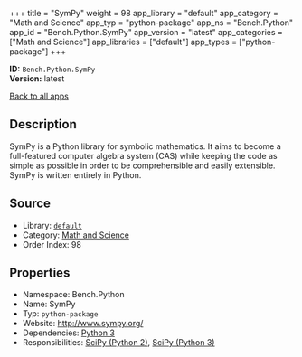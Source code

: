 ﻿+++
title = "SymPy"
weight = 98
app_library = "default"
app_category = "Math and Science"
app_typ = "python-package"
app_ns = "Bench.Python"
app_id = "Bench.Python.SymPy"
app_version = "latest"
app_categories = ["Math and Science"]
app_libraries = ["default"]
app_types = ["python-package"]
+++

**ID:** `Bench.Python.SymPy`  
**Version:** latest  
<!--more-->

[Back to all apps](/apps/)

## Description
SymPy is a Python library for symbolic mathematics.
It aims to become a full-featured computer algebra system (CAS) while keeping the code as simple as possible in order to be comprehensible and easily extensible. SymPy is written entirely in Python.

## Source

* Library: [`default`](/app_libraries/default)
* Category: [Math and Science](/app_categories/math-and-science)
* Order Index: 98

## Properties

* Namespace: Bench.Python
* Name: SymPy
* Typ: `python-package`
* Website: <http://www.sympy.org/>
* Dependencies: [Python 3](/apps/Bench.Python3)
* Responsibilities: [SciPy (Python 2)](/apps/Bench.Python2.SciPy), [SciPy (Python 3)](/apps/Bench.Python3.SciPy)

